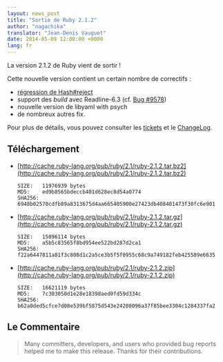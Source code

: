 ```yaml
---
layout: news_post
title: "Sortie de Ruby 2.1.2"
author: "nagachika"
translator: "Jean-Denis Vauguet"
date: 2014-05-09 12:00:00 +0000
lang: fr
---
```


La version 2.1.2 de Ruby vient de sortir !

Cette nouvelle version contient un certain nombre de correctifs :

* [régression de Hash#reject](https://www.ruby-lang.org/en/news/2014/03/10/regression-of-hash-reject-in-ruby-2-1-1/)
* support des *build* avec Readline-6.3 (cf. [Bug #9578](https://bugs.ruby-lang.org/issues/9578))
* nouvelle version de libyaml with psych
* de nombreux autres fix.

Pour plus de détails, vous pouvez consulter les [tickets](https://bugs.ruby-lang.org/projects/ruby-21/issues?set_filter=1&amp;status_id=5)
et le [ChangeLog](http://svn.ruby-lang.org/repos/ruby/tags/v2_1_2/ChangeLog).

## Téléchargement

* [http://cache.ruby-lang.org/pub/ruby/2.1/ruby-2.1.2.tar.bz2](http://cache.ruby-lang.org/pub/ruby/2.1/ruby-2.1.2.tar.bz2)

      SIZE:   11976939 bytes
      MD5:    ed9b8565bdeccb401d628ec8d54a0774
      SHA256: 6948b02570cdfb89a8313675d4aa665405900e27423db408401473f30fc6e901

* [http://cache.ruby-lang.org/pub/ruby/2.1/ruby-2.1.2.tar.gz](http://cache.ruby-lang.org/pub/ruby/2.1/ruby-2.1.2.tar.gz)

      SIZE:   15096114 bytes
      MD5:    a5b5c83565f8bd954ee522bd287d2ca1
      SHA256: f22a6447811a81f3c808d1c2a5ce3b5f5f0955c68c9a749182feb425589e6635

* [http://cache.ruby-lang.org/pub/ruby/2.1/ruby-2.1.2.zip](http://cache.ruby-lang.org/pub/ruby/2.1/ruby-2.1.2.zip)

      SIZE:   16621119 bytes
      MD5:    7c303050d1e28e18398aed0fd59d334c
      SHA256: b62a0ded5cfce7d08e539bf5875d543e24208096a37f85bee3304c1284337fa2

## Le Commentaire

> Many committers, developers, and users who provided bug reports helped me to make this release.
> Thanks for their contributions.
